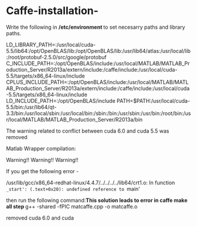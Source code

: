 Caffe-installation-
===================
Write the following in <b> /etc/environment </b> to set necesarry paths and library paths.

LD_LIBRARY_PATH=:/usr/local/cuda-5.5/lib64:/opt/OpenBLAS/lib:/opt/OpenBLAS/lib:/usr/lib64/atlas:/usr/local/lib:/root/protobuf-2.5.0/src/google/protobuf
C_INCLUDE_PATH=:/opt/OpenBLAS/include:/usr/local/MATLAB/MATLAB_Production_Server/R2013a/extern/include:/caffe/include:/usr/local/cuda-5.5/targets/x86_64-linux/include
CPLUS_INCLUDE_PATH=:/opt/OpenBLAS/include:/usr/local/MATLAB/MATLAB_Production_Server/R2013a/extern/include:/caffe/include:/usr/local/cuda-5.5/targets/x86_64-linux/include
LD_INCLUDE_PATH=:/opt/OpenBLAS/include
PATH=$PATH:/usr/local/cuda-5.5/bin:/usr/lib64/qt-3.3/bin:/usr/local/sbin:/usr/local/bin:/sbin:/bin:/usr/sbin:/usr/bin:/root/bin:/usr/local/MATLAB/MATLAB_Production_Server/R2013a/bin

The warning related to conflict between cuda 6.0 and cuda 5.5 was removed


Matlab Wrapper compilation:

Warning!! Warning!! Warning!!

If you get the following error -

/usr/lib/gcc/x86_64-redhat-linux/4.4.7/../../../../lib64/crt1.o: In function `_start': (.text+0x20): undefined reference to `main'

then run the following command:<b>This solution leads to error in caffe make all step </b>
g++ -shared -fPIC matcaffe.cpp -o matcaffe.o


removed cuda 6.0 and cuda 
